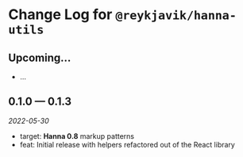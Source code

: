 # Change Log for `@reykjavik/hanna-utils`

## Upcoming...

- ... <!-- Add new lines here. -->

## 0.1.0 — 0.1.3

_2022-05-30_

- target: **Hanna 0.8** markup patterns
- feat: Initial release with helpers refactored out of the React library
